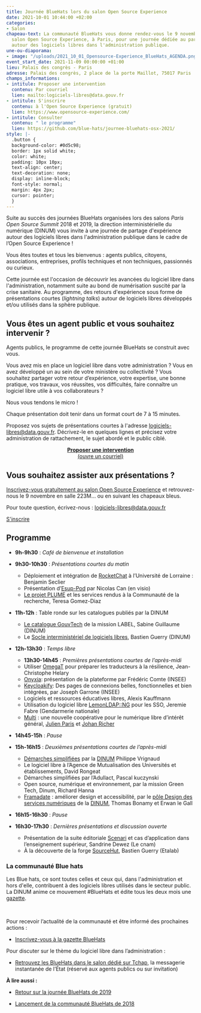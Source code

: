 ```yaml
---
title: Journée BlueHats lors du salon Open Source Experience
date: 2021-10-01 10:44:00 +02:00
categories:
- Salon
chapeau-text: La communauté BlueHats vous donne rendez-vous le 9 novembre 2021 au
  salon Open Source Experience, à Paris, pour une journée dédiée au partage d'expérience
  autour des logiciels libres dans l'administration publique.
une-ou-diaporama:
- image: "/uploads/2021_10_01_Opensource-Experience_BlueHats_AGENDA.png"
event_start_date: 2021-11-09 00:00:00 +01:00
lieu: Palais des congrès - Paris
adresse: Palais des congrès, 2 place de la porte Maillot, 75017 Paris
champs_informations:
- intitule: Proposer une intervention
  contenu: Par courriel
  lien: mailto:logiciels-libres@data.gouv.fr
- intitule: S'inscrire
  contenu: à l'Open Source Experience (gratuit)
  lien: https://www.opensource-experience.com/
- intitule: Consulter
  contenu: " le programme"
  lien: https://github.com/blue-hats/journee-bluehats-osx-2021/
style: |-
  .button {
  background-color: #0d5c98;
  border: 1px solid white;
  color: white;
  padding: 10px 10px;
  text-align: center;
  text-decoration: none;
  display: inline-block;
  font-style: normal;
  margin: 4px 2px;
  cursor: pointer;
  }
---
```


Suite au succès des journées BlueHats organisées lors des salons *Paris Open Source Summit* 2018 et 2019, la direction interministérielle du numérique (DINUM) vous invite à une journée de partage d'expérience autour des logiciels libres dans l'administration publique dans le cadre de l’Open Source Experience !

Vous êtes toutes et tous les bienvenus : agents publics, citoyens, associations, entreprises, profils techniques et non techniques, passionnés ou curieux.

Cette journée est l'occasion de découvrir les avancées du logiciel libre dans l'administration, notamment suite au bond de numérisation suscité par la crise sanitaire. Au programme, des retours d'expérience sous forme de présentations courtes (*lightning talks*) autour de logiciels libres développés et/ou utilisés dans la sphère publique.

<h2 class="h3">Vous êtes un agent public et vous souhaitez intervenir ?</h2>

Agents publics, le programme de cette journée BlueHats se construit avec vous.

Vous avez mis en place un logiciel libre dans votre administration ? Vous en avez développé un au sein de votre ministère ou collectivité ? Vous souhaitez partager votre retour d’expérience, votre expertise, une bonne pratique, vos travaux, vos réussites, vos difficultés, faire connaître un logiciel libre utile à vos collaborateurs ?

Nous vous tendons le micro !

Chaque présentation doit tenir dans un format court de 7 à 15 minutes.

Proposez vos sujets de présentations courtes à l'adresse [logiciels-libres@data.gouv.fr](mailto:logiciels-libres@data.gouv.fr). Décrivez-le en quelques lignes et précisez votre administration de rattachement, le sujet abordé et le public ciblé.

<div align="center"  style="margin-bottom: 20px"><a href="mailto:logiciels-libres@data.gouv.fr" class="button"><b>Proposer une intervention</b><br>(ouvre un courriel)</a></div>

<h2 class="h3">Vous souhaitez assister aux présentations ?</h2>

[Inscrivez-vous gratuitement au salon Open Source Experience](https://www.opensource-experience.com/ "Inscrivez-vous gratuitement au salon Open Source Experience - Lien externe") et retrouvez-nous le 9 novembre en salle 223M… ou en suivant les chapeaux bleus.

Pour toute question, écrivez-nous : [logiciels-libres@data.gouv.fr](mailto:logiciels-libres@data.gouv.fr)

<div class="lien-important"><p><a href="https://www.opensource-experience.com/"  title="S'inscrire">S'inscrire</a></p></div>

## Programme

* **9h-9h30** : *Café de bienvenue et installation*

* **9h30-10h30** : *Présentations courtes du matin*

  * Déploiement et intégration de [RocketChat](https://sill.etalab.gouv.fr/fr/software?id=124) à l’Université de Lorraine : Benjamin Seclier
  * Présentation d’[Esup-Pod](https://sill.etalab.gouv.fr/fr/software?id=210) par Nicolas Can (en visio)
  * [Le projet PLUME](https://github.com/blue-hats/journee-bluehats-osx-2021/blob/main/details/plume.org) et les services rendus à la Communauté de la recherche, Teresa Gomez-Diaz

* **11h-12h** : Table ronde sur les catalogues publiés par la DINUM
  * [Le catalogue GouvTech](https://catalogue.numerique.gouv.fr/) de la mission LABEL, Sabine Guillaume (DINUM)
  * Le [Socle interministériel de logiciels libres](https://sill.etalab.gouv.fr/fr/software), Bastien Guerry (DINUM)

* **12h-13h30** : *Temps libre*
  * **13h30-14h45** : *Premières présentations courtes de l’après-midi*
  * Utiliser [OmegaT](https://omegat.org/) pour préparer les traducteurs à la résilience, Jean-Christophe Helary
  * [Onyxia](https://github.com/InseeFrLab/onyxia): présentation de la plateforme par Frédéric Comte (INSEE)
  * [Keycloakify](https://sill.etalab.gouv.fr/fr/software?id=227): Des pages de connexions belles, fonctionnelles et bien intégrées, par Joseph Garrone (INSEE)
  * Logiciels et ressources éducatives libres, Alexis Kauffmann
  * Utilisation du logiciel libre [LemonLDAP::NG](https://sill.etalab.gouv.fr/fr/software?id=77) pour les SSO, Jeremie Fabre (Gendarmerie nationale)
  * [Multi](https://hackmd.io/@jailbreak/multi) : une nouvelle coopérative pour le numérique libre d’intérêt général, [Julien Paris](https://twitter.com/jparis_py) et [Johan Richer](https://twitter.com/JohanRicher)

* **14h45-15h** : *Pause*
* **15h-16h15** : *Deuxièmes présentations courtes de l’après-midi*
  * [Démarches simplifiées](https://sill.etalab.gouv.fr/fr/software?id=205) par la [DINUM](https://www.numerique.gouv.fr/) Philippe Vrignaud
  * Le logiciel libre à l’Agence de Mutualisation des Universités et établissements, David Rongeat
  * Démarches simplifiées par l’Adullact, Pascal kuczynski
  * Open source, numérique et environnement, par la mission Green Tech, Dinum, Richard Hanna
  * [Framadate](https://framadate.org/) : améliorer design et accessibilité, par le [pôle Design des services numériques](https://design.numerique.gouv.fr/) de la [DINUM](https://numerique.gouv.fr/), Thomas Bonamy et Erwan le Gall

* **16h15-16h30** : *Pause*
* **16h30-17h30** : *Dernières présentations et discussion ouverte*
  * Présentation de la suite éditoriale [Scenari](https://scenari.software/fr/) et cas d’application dans l’enseignement supérieur, Sandrine Dewez (Le cnam)
  * À la découverte de la forge [SourceHut](https://sourcehut.org/), Bastien Guerry (Etalab)


<div class="noir encadre"><h3>La communauté Blue hats</h3>
<p>Les Blue hats, ce sont toutes celles et ceux qui, dans l'administration et hors d'elle, contribuent à des logiciels libres utilisés dans le secteur public. La DINUM anime ce mouvement #BlueHats et édite tous les deux mois une <a href="https://code.gouv.fr/newsletters/subscribe/bluehats@mail.codegouv.fr" alt="gazette - Lien externe">gazette</a>.</p>
<br><p>Pour recevoir l’actualité de la communauté et être informé des prochaines actions :
</p><ul><li><a href="https://code.gouv.fr/newsletters/subscribe/bluehats@mail.codegouv.fr" alt="Inscrivez-vous à la gazette Bluehats ! - Lien externe">Inscrivez-vous à la gazette BlueHats</a></li></ul><p></p>
<p>Pour discuter sur le thème du logiciel libre dans l’administration :
</p><ul><li><a href="https://www.tchap.gouv.fr/#/room/%23BlueHats21LW8XE:agent.dinum.tchap.gouv.fr" alt="Retrouvez les BlueHats dans le salon dédié sur Tchap - Lien externe">Retrouvez les BlueHats dans le salon dédié sur Tchap,</a> la messagerie instantanée de l’État (réservé aux agents publics ou sur invitation)<p></p></li></ul></div>

**À lire aussi :**

* [Retour sur la journée BlueHats de 2019](https://www.numerique.gouv.fr/agenda/journee-bluehats-dinum-paris-open-source-summit-2019/)

* [Lancement de la communauté BlueHats de 2018](https://www.numerique.gouv.fr/actualites/la-communaute-blue-hats-hackers-dinteret-general-est-lancee-rejoignez-nous/)
